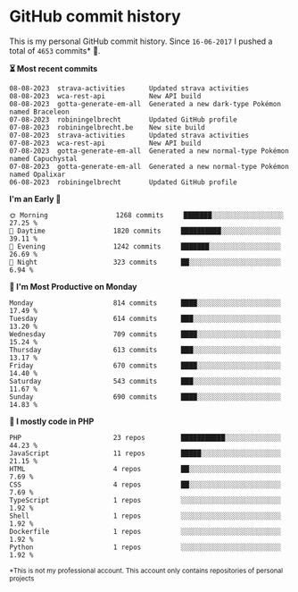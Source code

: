 # GitHub commit history
This is my personal GitHub commit history. Since <!--START_SECTION:first-commit-date-->`16-06-2017`<!--END_SECTION:first-commit-date--> I pushed a total of <!--START_SECTION:total-commit-count-->`4653`<!--END_SECTION:total-commit-count--> commits* 🎉.

<!--START_SECTION:most-recent-commits-->
**⏳ Most recent commits**
                                        
```text
08-08-2023  strava-activities      Updated strava activities
08-08-2023  wca-rest-api           New API build
08-08-2023  gotta-generate-em-all  Generated a new dark-type Pokémon named Braceleon
07-08-2023  robiningelbrecht       Updated GitHub profile
07-08-2023  robiningelbrecht.be    New site build
07-08-2023  strava-activities      Updated strava activities
07-08-2023  wca-rest-api           New API build
07-08-2023  gotta-generate-em-all  Generated a new normal-type Pokémon named Capuchystal
07-08-2023  gotta-generate-em-all  Generated a new normal-type Pokémon named Opalixar
06-08-2023  robiningelbrecht       Updated GitHub profile
```
<!--END_SECTION:most-recent-commits-->  

<!--START_SECTION:commits-per-day-time-->
**I&#039;m an Early 🐤**

```text
🌞 Morning                 1268 commits     ███████░░░░░░░░░░░░░░░░░░   27.25 %
🌆 Daytime                 1820 commits     ██████████░░░░░░░░░░░░░░░   39.11 %
🌃 Evening                 1242 commits     ███████░░░░░░░░░░░░░░░░░░   26.69 %
🌙 Night                   323 commits      ██░░░░░░░░░░░░░░░░░░░░░░░   6.94 %
```
<!--END_SECTION:commits-per-day-time-->  

<!--START_SECTION:commits-per-weekday-->
**📅 I&#039;m Most Productive on Monday**

```text
Monday                    814 commits      ████░░░░░░░░░░░░░░░░░░░░░   17.49 %
Tuesday                   614 commits      ███░░░░░░░░░░░░░░░░░░░░░░   13.20 %
Wednesday                 709 commits      ████░░░░░░░░░░░░░░░░░░░░░   15.24 %
Thursday                  613 commits      ███░░░░░░░░░░░░░░░░░░░░░░   13.17 %
Friday                    670 commits      ████░░░░░░░░░░░░░░░░░░░░░   14.40 %
Saturday                  543 commits      ███░░░░░░░░░░░░░░░░░░░░░░   11.67 %
Sunday                    690 commits      ████░░░░░░░░░░░░░░░░░░░░░   14.83 %
```
<!--END_SECTION:commits-per-weekday-->  

<!--START_SECTION:repos-per-language-->
**💬 I mostly code in PHP**

```text
PHP                       23 repos         ███████████░░░░░░░░░░░░░░   44.23 %
JavaScript                11 repos         █████░░░░░░░░░░░░░░░░░░░░   21.15 %
HTML                      4 repos          ██░░░░░░░░░░░░░░░░░░░░░░░   7.69 %
CSS                       4 repos          ██░░░░░░░░░░░░░░░░░░░░░░░   7.69 %
TypeScript                1 repos          ░░░░░░░░░░░░░░░░░░░░░░░░░   1.92 %
Shell                     1 repos          ░░░░░░░░░░░░░░░░░░░░░░░░░   1.92 %
Dockerfile                1 repos          ░░░░░░░░░░░░░░░░░░░░░░░░░   1.92 %
Python                    1 repos          ░░░░░░░░░░░░░░░░░░░░░░░░░   1.92 %
```
<!--END_SECTION:repos-per-language-->  

<sub>*This is not my professional account. This account only contains repositories of personal projects</sub>
